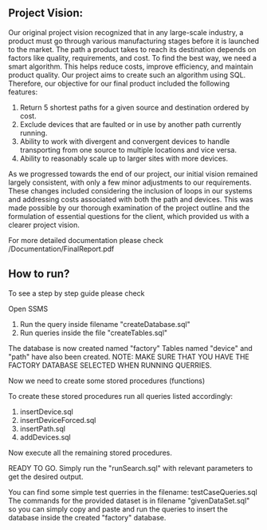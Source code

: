 ## Project Vision:
Our original project vision recognized that in any large-scale industry, a product must go through various
manufacturing stages before it is launched to the market. The path a product takes to reach its destination
depends on factors like quality, requirements, and cost. To find the best way, we need a smart algorithm.
This helps reduce costs, improve efficiency, and maintain product quality. Our project aims to create such
an algorithm using SQL. Therefore, our objective for our final product included the following features:

1. Return 5 shortest paths for a given source and destination ordered by cost.
2. Exclude devices that are faulted or in use by another path currently running.
3. Ability to work with divergent and convergent devices to handle transporting from one source to
multiple locations and vice versa.
4. Ability to reasonably scale up to larger sites with more devices.

As we progressed towards the end of our project, our initial vision remained largely consistent, with only
a few minor adjustments to our requirements. These changes included considering the inclusion of loops
in our systems and addressing costs associated with both the path and devices. This was made possible
by our thorough examination of the project outline and the formulation of essential questions for the
client, which provided us with a clearer project vision.

For more detailed documentation please check /Documentation/FinalReport.pdf

## How to run?

To see a step by step guide please check 

Open SSMS

1. Run the query inside filename "createDatabase.sql"
2. Run queries inside the file "createTables.sql"


The database is now created named "factory"
Tables named "device" and "path" have also been created.
NOTE: MAKE SURE THAT YOU HAVE THE FACTORY DATABASE SELECTED WHEN RUNNING QUERRIES.

Now we need to create some stored procedures (functions)

To create these stored procedures run all queries listed accordingly:
1. insertDevice.sql
2. insertDeviceForced.sql
3. insertPath.sql
4. addDevices.sql

Now execute all the remaining stored procedures.

READY TO GO.
Simply run the "runSearch.sql" with relevant parameters to get the desired output.

You can find some simple test querries in the filename: testCaseQueries.sql
The commands for the provided dataset is in filename "givenDataSet.sql" so you can simply copy and paste and run the queries to insert the database inside the created "factory" database.
  
